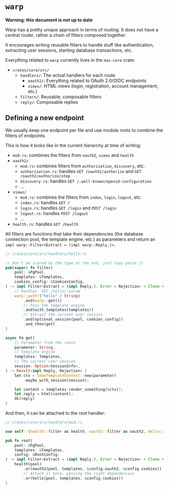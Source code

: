 # `warp`

**Warning: this document is not up to date**

Warp has a pretty unique approach in terms of routing.
It does not have a central router, rather a chain of filters composed together.

It encourages writing reusable filters to handle stuff like authentication, extracting user sessions, starting database transactions, etc.

Everything related to `warp` currently lives in the `mas-core` crate:

- `crates/core/src/`
  - `handlers/`: The actual handlers for each route
      - `oauth2/`: Everything related to OAuth 2.0/OIDC endpoints
      - `views/`: HTML views (login, registration, account management, etc.)
  - `filters/`: Reusable, composable filters
  - `reply/`: Composable replies

## Defining a new endpoint

We usually keep one endpoint per file and use module roots to combine the filters of endpoints.

This is how it looks like in the current hierarchy at time of writing:
 - `mod.rs`: combines the filters from `oauth2`, `views` and `health`
 - `oauth2/`
     - `mod.rs`: combines filters from `authorization`, `discovery`, etc.
     - `authorization.rs`: handles `GET /oauth2/authorize` and `GET /oauth2/authorize/step`
     - `discovery.rs`: handles `GET /.well-known/openid-configuration`
     - ...
 - `views/`
    - `mod.rs`: combines the filters from `index`, `login`, `logout`, etc.
    - `index.rs`: handles `GET /`
    - `login.rs`: handles `GET /login` and `POST /login`
    - `logout.rs`: handles `POST /logout`
    - ...
 - `health.rs`: handles `GET /health`

All filters are functions that take their dependencies (the database connection pool, the template engine, etc.) as parameters and return an `impl warp::Filter<Extract = (impl warp::Reply,)>`.

```rust
// crates/core/src/handlers/hello.rs

// Don't be scared by the type at the end, just copy-paste it
pub(super) fn filter(
    pool: &PgPool,
    templates: &Templates,
    cookies_config: &CookiesConfig,
) -> impl Filter<Extract = (impl Reply,), Error = Rejection> + Clone + Send + Sync + 'static {
    // Handles `GET /hello/:param`
    warp::path!("hello" / String)
        .and(warp::get())
        // Pass the template engine
        .and(with_templates(templates))
        // Extract the current user session
        .and(optional_session(pool, cookies_config))
        .and_then(get)
}

async fn get(
    // Parameter from the route
    parameter: String,
    // Template engine
    templates: Templates,
    // The current user session
    session: Option<SessionInfo>,
) -> Result<impl Reply, Rejection> {
    let ctx = SomeTemplateContext::new(parameter)
        .maybe_with_session(session);

    let content = templates.render_something(&ctx)?;
    let reply = html(content);
    Ok(reply)
}
```

And then, it can be attached to the root handler:

```rust
// crates/core/src/handlers/mod.rs

use self::{health::filter as health, oauth2::filter as oauth2, hello::filter as hello};

pub fn root(
    pool: &PgPool,
    templates: &Templates,
    config: &RootConfig,
) -> impl Filter<Extract = (impl Reply,), Error = Rejection> + Clone + Send + Sync + 'static {
    health(pool)
        .or(oauth2(pool, templates, &config.oauth2, &config.cookies))
        // Attach it here, passing the right dependencies
        .or(hello(pool, templates, &config.cookies))
}
```
